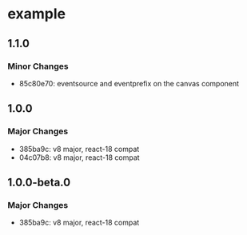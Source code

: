 # example

## 1.1.0

### Minor Changes

- 85c80e70: eventsource and eventprefix on the canvas component

## 1.0.0

### Major Changes

- 385ba9c: v8 major, react-18 compat
- 04c07b8: v8 major, react-18 compat

## 1.0.0-beta.0

### Major Changes

- 385ba9c: v8 major, react-18 compat
